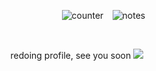 ⠀⠀⠀⠀⠀⠀⠀⠀⠀⠀⠀⠀⠀  ⠀  ⠀  ⠀  ⠀  ⠀  ⠀  ⠀    ⠀  ⠀  ⠀  ⠀  ⠀ ![counter](https://komarev.com/ghpvc/?username=melomanie&color=grey&label=𝜗ৎ&abbreviated=true) ⠀![notes](https://wilardo.crd.co/assets/images/gallery27/870025ee_original.gif?v=37f3ab52)

 ⠀  ⠀  ⠀ 

 ⠀  ⠀  ⠀  ⠀  ⠀  ⠀  ⠀  ⠀  ⠀  ⠀  ⠀  ⠀  ⠀  ⠀⠀⠀⠀redoing profile,  see you soon ![](https://wilardo.crd.co/assets/images/gallery04/c98f1bbb_original.gif?v=a70fe630)
